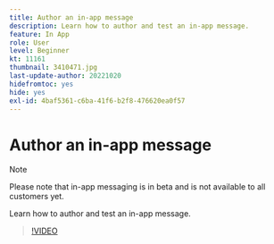 ```yaml
---
title: Author an in-app message
description: Learn how to author and test an in-app message.
feature: In App
role: User
level: Beginner
kt: 11161
thumbnail: 3410471.jpg
last-update-author: 20221020
hidefromtoc: yes
hide: yes
exl-id: 4baf5361-c6ba-41f6-b2f8-476620ea0f57
---
```

# Author an in-app message

>[!NOTE]
> 
> Please note that in-app messaging is in beta and is not available to all customers yet.
>

Learn how to author and test an in-app message.

>[!VIDEO](https://video.tv.adobe.com/v/3410471?quality=12&learn=on)
